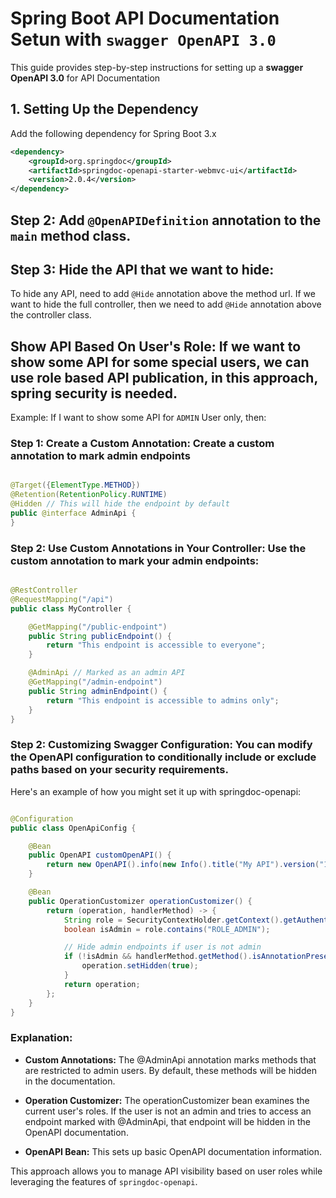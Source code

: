 # Spring Boot API Documentation Setun with `swagger OpenAPI 3.0`

This guide provides step-by-step instructions for setting up a **swagger OpenAPI 3.0** for API Documentation

## 1. Setting Up the Dependency
Add the following dependency for Spring Boot 3.x
```xml
<dependency>
    <groupId>org.springdoc</groupId>
    <artifactId>springdoc-openapi-starter-webmvc-ui</artifactId>
    <version>2.0.4</version>
</dependency>

```

## Step 2: Add `@OpenAPIDefinition` annotation to the `main` method class.

## Step 3: Hide the API that we want to hide:
To hide any API, need to add `@Hide` annotation above the method url. If we want to hide the full controller, then we need to add `@Hide` annotation above the controller class.

## Show API Based On User's Role: If we want to show some API for some special users, we can use role based API publication, in this approach, spring security is needed.

Example: If I want to show some API for `ADMIN` User only, then:

### Step 1: Create a Custom Annotation: Create a custom annotation to mark admin endpoints

```java

@Target({ElementType.METHOD})
@Retention(RetentionPolicy.RUNTIME)
@Hidden // This will hide the endpoint by default
public @interface AdminApi {
}

```
### Step 2: Use Custom Annotations in Your Controller: Use the custom annotation to mark your admin endpoints:

```java

@RestController
@RequestMapping("/api")
public class MyController {

    @GetMapping("/public-endpoint")
    public String publicEndpoint() {
        return "This endpoint is accessible to everyone";
    }

    @AdminApi // Marked as an admin API
    @GetMapping("/admin-endpoint")
    public String adminEndpoint() {
        return "This endpoint is accessible to admins only";
    }
}

```
### Step 2: Customizing Swagger Configuration: You can modify the OpenAPI configuration to conditionally include or exclude paths based on your security requirements.

Here's an example of how you might set it up with springdoc-openapi:

```java

@Configuration
public class OpenApiConfig {

    @Bean
    public OpenAPI customOpenAPI() {
        return new OpenAPI().info(new Info().title("My API").version("1.0"));
    }

    @Bean
    public OperationCustomizer operationCustomizer() {
        return (operation, handlerMethod) -> {
            String role = SecurityContextHolder.getContext().getAuthentication().getAuthorities().toString();
            boolean isAdmin = role.contains("ROLE_ADMIN");

            // Hide admin endpoints if user is not admin
            if (!isAdmin && handlerMethod.getMethod().isAnnotationPresent(AdminApi.class)) {
                operation.setHidden(true);
            }
            return operation;
        };
    }
}

```
### Explanation:
* **Custom Annotations:** The @AdminApi annotation marks methods that are restricted to admin users. By default, these methods will be hidden in the documentation.

* **Operation Customizer:** The operationCustomizer bean examines the current user's roles. If the user is not an admin and tries to access an endpoint marked with @AdminApi, that endpoint will be hidden in the OpenAPI documentation.

* **OpenAPI Bean:** This sets up basic OpenAPI documentation information.

This approach allows you to manage API visibility based on user roles while leveraging the features of `springdoc-openapi`.
